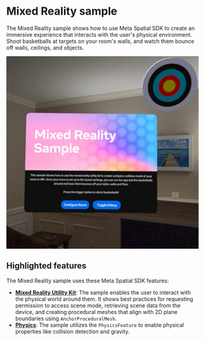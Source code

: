 # Mixed Reality sample

The Mixed Reality sample shows how to use Meta Spatial SDK to create an immersive experience that interacts with the user's physical environment. Shoot basketballs at targets on your room's walls, and watch them bounce off walls, ceilings, and objects.


![Mixed Reality Sample](documentation/mixed-reality-sample.jpg)



## Highlighted features
The Mixed Reality sample uses these Meta Spatial SDK features:
* **[Mixed Reality Utility Kit](https://developers.meta.com/horizon/documentation/spatial-sdk/spatial-sdk-mruk)**: The sample enables the user to interact with the physical world around them. It shows best practices for requesting permission to access scene mode, retrieving scene data from the device, and creating procedural meshes that align with 2D plane boundaries using `AnchorProceduralMesh`.
* **[Physics](https://developers.meta.com/horizon/documentation/spatial-sdk/spatial-sdk-physics)**:  The sample utilizes the `PhysicsFeature` to enable physical properties like collision detection and gravity.
